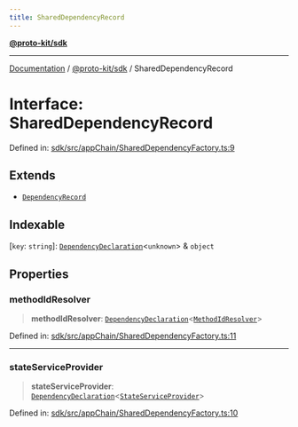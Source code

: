 ```yaml
---
title: SharedDependencyRecord
---
```


[**@proto-kit/sdk**](../README.md)

***

[Documentation](../../../README.md) / [@proto-kit/sdk](../README.md) / SharedDependencyRecord

# Interface: SharedDependencyRecord

Defined in: [sdk/src/appChain/SharedDependencyFactory.ts:9](https://github.com/proto-kit/framework/blob/4d6b3b6da51b3edee0fbf25ce72c1f59ec61e891/packages/sdk/src/appChain/SharedDependencyFactory.ts#L9)

## Extends

- [`DependencyRecord`](../../common/type-aliases/DependencyRecord.md)

## Indexable

\[`key`: `string`\]: [`DependencyDeclaration`](../../common/type-aliases/DependencyDeclaration.md)\<`unknown`\> & `object`

## Properties

### methodIdResolver

> **methodIdResolver**: [`DependencyDeclaration`](../../common/type-aliases/DependencyDeclaration.md)\<[`MethodIdResolver`](../../module/classes/MethodIdResolver.md)\>

Defined in: [sdk/src/appChain/SharedDependencyFactory.ts:11](https://github.com/proto-kit/framework/blob/4d6b3b6da51b3edee0fbf25ce72c1f59ec61e891/packages/sdk/src/appChain/SharedDependencyFactory.ts#L11)

***

### stateServiceProvider

> **stateServiceProvider**: [`DependencyDeclaration`](../../common/type-aliases/DependencyDeclaration.md)\<[`StateServiceProvider`](../../protocol/classes/StateServiceProvider.md)\>

Defined in: [sdk/src/appChain/SharedDependencyFactory.ts:10](https://github.com/proto-kit/framework/blob/4d6b3b6da51b3edee0fbf25ce72c1f59ec61e891/packages/sdk/src/appChain/SharedDependencyFactory.ts#L10)
